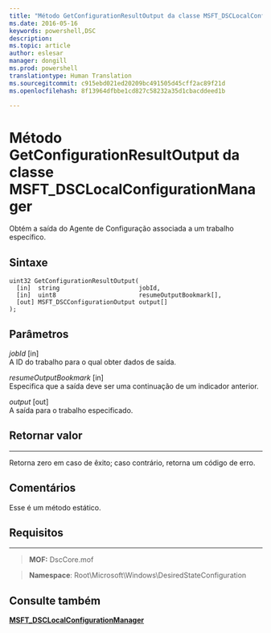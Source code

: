```yaml
---
title: "Método GetConfigurationResultOutput da classe MSFT_DSCLocalConfigurationManager"
ms.date: 2016-05-16
keywords: powershell,DSC
description: 
ms.topic: article
author: eslesar
manager: dongill
ms.prod: powershell
translationtype: Human Translation
ms.sourcegitcommit: c915ebd021ed20209bc491505d45cff2ac89f21d
ms.openlocfilehash: 8f13964dfbbe1cd827c58232a35d1cbacddeed1b

---
```


# Método GetConfigurationResultOutput da classe MSFT_DSCLocalConfigurationManager

Obtém a saída do Agente de Configuração associada a um trabalho específico.

Sintaxe
------

```mof
uint32 GetConfigurationResultOutput(
  [in]  string                      jobId,
  [in]  uint8                       resumeOutputBookmark[],
  [out] MSFT_DSCConfigurationOutput output[]
);
```

Parâmetros
----------

*jobId* \[in\]  
A ID do trabalho para o qual obter dados de saída.

*resumeOutputBookmark* \[in\]  
Especifica que a saída deve ser uma continuação de um indicador anterior.

*output* \[out\]  
A saída para o trabalho especificado.

## Retornar valor
------------

Retorna zero em caso de êxito; caso contrário, retorna um código de erro.

## Comentários

Esse é um método estático.

## Requisitos
------------
>**MOF:** DscCore.mof

>**Namespace**: Root\Microsoft\Windows\DesiredStateConfiguration


## Consulte também


[**MSFT_DSCLocalConfigurationManager**](msft-dsclocalconfigurationmanager.md)

 

 






<!--HONumber=Aug16_HO3-->


